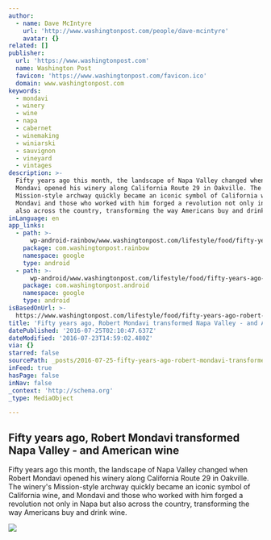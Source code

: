 ```yaml
---
author:
  - name: Dave McIntyre
    url: 'http://www.washingtonpost.com/people/dave-mcintyre'
    avatar: {}
related: []
publisher:
  url: 'https://www.washingtonpost.com'
  name: Washington Post
  favicon: 'https://www.washingtonpost.com/favicon.ico'
  domain: www.washingtonpost.com
keywords:
  - mondavi
  - winery
  - wine
  - napa
  - cabernet
  - winemaking
  - winiarski
  - sauvignon
  - vineyard
  - vintages
description: >-
  Fifty years ago this month, the landscape of Napa Valley changed when Robert
  Mondavi opened his winery along California Route 29 in Oakville. The winery's
  Mission-style archway quickly became an iconic symbol of California wine, and
  Mondavi and those who worked with him forged a revolution not only in Napa but
  also across the country, transforming the way Americans buy and drink wine.
inLanguage: en
app_links:
  - path: >-
      wp-android-rainbow/www.washingtonpost.com/lifestyle/food/fifty-years-ago-robert-mondavi-transformed-napa-valley--and-american-wine/2016/07/23/615d4a06-4de3-11e6-aa14-e0c1087f7583_story.html
    package: com.washingtonpost.rainbow
    namespace: google
    type: android
  - path: >-
      wp-android/www.washingtonpost.com/lifestyle/food/fifty-years-ago-robert-mondavi-transformed-napa-valley--and-american-wine/2016/07/23/615d4a06-4de3-11e6-aa14-e0c1087f7583_story.html
    package: com.washingtonpost.android
    namespace: google
    type: android
isBasedOnUrl: >-
  https://www.washingtonpost.com/lifestyle/food/fifty-years-ago-robert-mondavi-transformed-napa-valley--and-american-wine/2016/07/23/615d4a06-4de3-11e6-aa14-e0c1087f7583_story.html
title: 'Fifty years ago, Robert Mondavi transformed Napa Valley - and American wine'
datePublished: '2016-07-25T02:10:47.637Z'
dateModified: '2016-07-23T14:59:02.480Z'
via: {}
starred: false
sourcePath: _posts/2016-07-25-fifty-years-ago-robert-mondavi-transformed-napa-valley-an.md
inFeed: true
hasPage: false
inNav: false
_context: 'http://schema.org'
_type: MediaObject

---
```

<article style=""><h1>Fifty years ago, Robert Mondavi transformed Napa Valley - and American wine</h1><p>Fifty years ago this month, the landscape of Napa Valley changed when Robert Mondavi opened his winery along California Route 29 in Oakville. The winery's Mission-style archway quickly became an iconic symbol of California wine, and Mondavi and those who worked with him forged a revolution not only in Napa but also across the country, transforming the way Americans buy and drink wine.</p><img src="https://img.washingtonpost.com/rf/image_1484w/2010-2019/WashingtonPost/2016/07/19/Production/Food/Images/RGM%20with%20grapes1372455781.jpg" /></article>